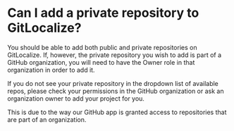 # Can I add a private repository to GitLocalize?

You should be able to add both public and private repositories on GitLocalize. If, however, the private repository you wish to add is part of a GitHub organization, you will need to have the Owner role in that organization in order to add it.

If you do not see your private repository in the dropdown list of available repos, please check your permissions in the GitHub organization or ask an organization owner to add your project for you.

This is due to the way our GitHub app is granted access to repositories that are part of an organization.
